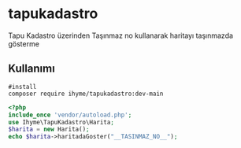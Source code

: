 # tapukadastro
Tapu Kadastro üzerinden Taşınmaz no kullanarak haritayı taşınmazda gösterme
## Kullanımı
```
#install
composer require ihyme/tapukadastro:dev-main
``` 

```php
<?php
include_once 'vendor/autoload.php';
use Ihyme\TapuKadastro\Harita;
$harita = new Harita();
echo $harita->haritadaGoster("__TASINMAZ_NO__");

 ```
